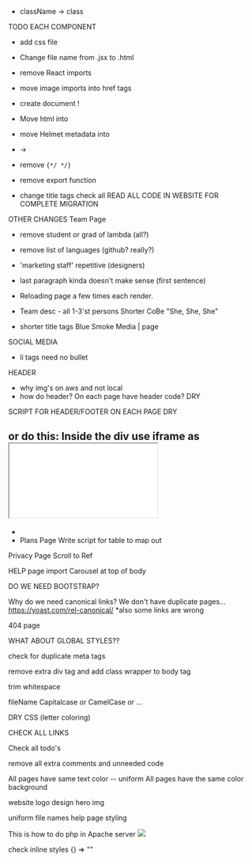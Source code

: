 - className -> class

TODO EACH COMPONENT

- add css file

- Change file name from .jsx to .html
- remove React imports
- move image imports into href tags
- create document <html> !
- Move html into <body>
- move Helmet metadata into <head>
- <Link> -> <a>
- remove `{*/ */}`
- remove export function

- change title tags
  check all <head>
  READ ALL CODE IN WEBSITE FOR COMPLETE MIGRATION

OTHER CHANGES
Team Page

- remove student or grad of lambda (all?)
- remove list of languages (github? really?)
- 'marketing staff' repetitive (designers)
- last paragraph kinda doesn't make sense (first sentence)

- Reloading page a few times each render.
- Team desc - all 1-3'st persons
  Shorter CoBe "She, She, She"

- shorter title tags
  Blue Smoke Media | page

SOCIAL MEDIA

- li tags need no bullet

HEADER

- why img's on aws and not local
- how do header? On each page have header code? DRY

SCRIPT FOR HEADER/FOOTER ON EACH PAGE DRY

<script src="//code.jquery.com/jquery-1.10.2.js"></script>
<script>  
$(function(){ 
  $("#header").load("header.html");  
  $("#footer").load("footer.html");  
}); 
</script>
</head> 
<body> 
<div id="header"></div> 
<!--Remaining section--> 
<div id="footer"></div>

## or do this: Inside the div use iframe as <iframe src="footer.html"></iframe>

-
- Plans Page
  Write script for table to map out

Privacy Page
Scroll to Ref

<!-- const scrollToRef = (ref) => window.scrollTo(0, ref.current.offsetTop);
  const ref1 = useRef(null); -->

HELP page
import Carousel at top of body

DO WE NEED BOOTSTRAP?

Why do we need canonical links? We don't have duplicate pages...
https://yoast.com/rel-canonical/
\*also some links are wrong

404 page

WHAT ABOUT GLOBAL STYLES??

check for duplicate meta tags

remove extra div tag and add class wrapper to body tag

trim whitespace

fileName Capitalcase or CamelCase or ...

DRY CSS (letter coloring)

CHECK ALL LINKS

Check all todo's

remove all extra comments and unneeded code

All pages have same text color -- uniform
All pages have the same color background

website logo design hero img

uniform file names
help page styling

This is how to do php in Apache server
![](../../../../Downloads/Screen%20Shot%202022-05-17%20at%209.14.13%20AM.png)

check inline styles {} => ""
